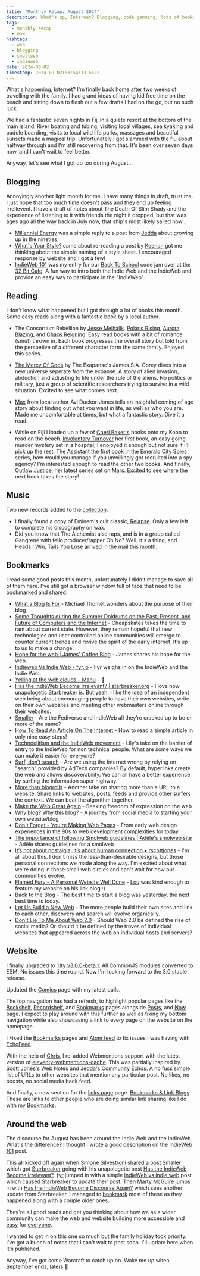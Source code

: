 ```yaml
---
title: "Monthly Recap: August 2024"
description: What's up, Internet? Blogging, code jamming, lots of books read, new records, a stack of bookmarks, and IndieWeb discourse? Whaaat? Check out how August went for me.
tags:
  - monthly recap
  - now
hashtags:
  - web
  - blogging
  - smallweb
  - indieweb
date: 2024-09-02
timestamp: 2024-09-02T03:54:13.552Z
---
```


What's happening, Internet? I'm finally back home after two weeks of travelling with the family. I had grand ideas of having kid free time on the beach and sitting down to flesh out a few drafts I had on the go, but no such luck.

We had a fantastic seven nights in Fiji in a quiete resort at the bottom of the main island. River boating and tubing, visiting local villages, sea kyaking and paddle boarding, visits to local wild life parks, massages and beautiful sunsets made a magical trip. Unfortunately I got slammed with the flu about halfway through and I'm still recovering from that. It's been over seven days now, and I can't wait to feel better.

Anyway, let's see what I got up too during August...

## Blogging

Annoyingly another light month for me. I have many things in draft, trust me. I just hope that too much time doesn't pass and they end up feeling irrellevent. I have a draft of notes about The Death Of Slim Shady and the experience of listening to it with friends the night it dropped, but that was ages ago all the way back in July now, that ship's most likely sailed now...

- [Millennial Energy](/posts/millennial-energy/) was a simple reply to a post from [Jedda](https://jeddacp.com/) about growing up in the nineties.
- [What's Your Style?](/posts/whats-your-style/) came about re-reading a post by [Keenan](https://gkeenan.co/) got me thinking about the simple naming of a style sheet. I encouraged response by website and I got a few!
- [IndieWeb 101](/posts/indieweb-101/) was my entry for our [Back To School](https://32bit.cafe/~xandra/events/codejam5/) code jam over at the [32 Bit Cafe](https://32bit.cafe/). A fun way to intro both the Indie Web and the IndieWeb and provide an easy way to participate in the "IndieWeb".

## Reading

I don't know what happened but I got through a lot of books this month. Some easy reads along with a fantastic book by a local author.

- The Consortium Rebellion by [Jesse Meihalik](https://www.jessiemihalik.com/). [Polaris Rising](https://www.jessiemihalik.com/book/polaris-rising/), [Aurora Blazing](https://www.jessiemihalik.com/book/aurora-blazing/), and [Chaos Reigning](https://www.jessiemihalik.com/book/chaos-reigning/). Easy read books with a bit of romance (smut) thrown in. Each book progresses the overall story but told from the perspetive of a different character form the same family. Enjoyed this series.

- [The Mercy Of Gods](https://www.jamessacorey.com/books/the-mercy-of-gods/) by The Exapanse's James S.A. Corey dives into a new universe seperate from the expanse. A story of alien invasion, abduction and adjusting to life under the rule of the aliens. No politics or military, just a group of scientific researchers trying to survive in a wild situation. Excited to see what comes next.

- [Max](https://bookhub.co.nz/p/max-2695301) from local author Avi Duckor-Jones tells an insightful coming of age story about finding out what you want in life, as well as who you are. Made me uncomfortable at times, but what a fantastic story. Give it a read.

- While on Fiji I loaded up a few of [Cheri Baker's](https://cheribaker.com/) books onto my Kobo to read on the beach. [Involuntary Turnover](https://cheribaker.com/products/involuntary-turnover) her first book, an easy going murder mystery set in a hospital, I enojoyed it enough but not sure if I'll pick up the rest. [The Assistant](https://cheribaker.com/products/the-assistant) the first book in the Emerald City Spies series, how would you manage if you unwillingly got recruited into a spy agency? I'm interested enough to read the other two books. And finally, [Outlaw Justice](https://cheribaker.com/products/outlaw-justice), her latest series set on Mars. Excited to see where the next book takes the story!

## Music

Two new records added to the [collection](/recordshelf/).

- I finally found a copy of Eminem's cult classic, [Relapse](/recordshelf/#relapse). Only a few left to complete his discography on wax.
- Did you know that The Alchemist also raps, and is in a group called Gangrene with fello producer/rapper Oh No? Well, it's a thing, and [Heads I Win, Tails You Lose](/recordshelf/#heads-i-win-tails-you-lose) arrived in the mail this month.

## Bookmarks

I read some good posts this month, unfortunately I didn't manage to save all of them here. I've still got a browser window full of tabs that need to be bookmarked and shared.

- [What a Blog Is For](https://michaelthomet.com/2024/07/11/what-a-blog-is-for/) - Michael Thomét wonders about the purpose of their blog
- [Some Thoughts during the Summer Doldrums on the Past, Present, and Future of Computers and the Internet](https://cheapskatesguide.org/articles/summer-doldrums.html) - Cheapskates takes the time to rant about current state. However, they remain hopeful that new technologies and user controlled online communities will emerge to counter current trends and revive the spirit of the early internet. It’s up to us to make a change.
- [Hope for the web | James' Coffee Blog](https://jamesg.blog/2024/08/29/hope-for-the-web/) - James shares his hope for the web.
- [Indieweb Vs Indie Web - fyr.io](https://fyr.io/post/indieweb_vs_indie_web) - Fyr weighs in on the IndieWeb and the Indie Web.
- [Yelling at the web clouds – Manu](https://manuelmoreale.com/yelling-at-the-web-clouds) - 🤯
- [Has the IndieWeb Become Irrelevant? | starbreaker.org](https://starbreaker.org/blog/tech/has-indieweb-become-irrelevant/index.html) - I love how unapologetic Starbreaker is. But yeah, I like the idea of an independent web being about encouraging people to have their own websites, write on their own websites and meeting other webmasters online through their websites.
- [Smaller](https://minutestomidnight.co.uk/blog/smaller/) - Are the Fediverse and IndieWeb all they’re cracked up to be or more of the same?
- [How To Read An Article On The Internet](https://www.marginalia.nu/log/95_how_to_read/) - How to read a simple article in only nine easy steps!
- [Technoelitism and the IndieWeb movement](https://lilymara.xyz/posts/2024-technoelitism/) - Lily's take on the barrier of entry to the IndieWeb for non technical people. What are some ways we can make it easier for everyone?
- [Surf, don’t search](https://roblog.nl/blog/surf-dont-search) - Are we using the Internet wrong by relying on "search" provided by AdTech companies? By default, hyperlinks create the web and allows discoverability. We can all have a better experience by surfing the information super highway.
- [More than blogrolls](https://sebastiandedeyne.com/more-than-blogrolls) - Another take on sharing more than a URL to a website. Share links to websites, posts, feeds and provide other surfers the context. We can beat the algorithm together.
- [Make the Web Great Again](https://koshka.love/mwwwga.html) - Seeking freedom of expression on the web
- [Why blog? Why this blog?](https://samjc.me/2024/08/02/why-blog-why.html) - A journey from social media to starting your own website/blog
- [Don't Forget - You're Making Web Pages](https://mikesusz.dev/blog/dont-forget/) - From early web design experiences in the 90s to web development complexities for today
- [The importance of following Smolweb guidelines | Adële's smolweb site](https://adele.pages.casa/md/blog/the-importance-of-following-smolweb-guidelines.md) - Adële shares guidelines for a smolweb
- [It’s not about nostalgia, it’s about human connection • rscottjones](https://rscottjones.com/its-not-about-nostalgia-its-about-human-connection/) - I'm all about this. I don't miss the less-than-desirable designs, but those personal connections we made along the way. I'm excited about what we're doing in these small web circles and can't wait for how our communities evolve.
- [Flamed Fury - A Personal Website Well Done](https://linkage.lol/flamed-fury-a-personal-website-well-done/) - [Lou](https://louplummer.lol/) was kind enough to feature my website on his link blog :)
- [Back to the Blog](https://dancohen.org/2018/03/21/back-to-the-blog/) - The best time to start a blog was yesterday, the next best time is today.
- [Let Us Build a New Web](https://ramblinggit.com/2018/09/13/let-us-build.html) - The more people build their own sites and link to each other, discovery and search will evolve organically.
- [Don't Lie To Me About Web 2.0](https://accordion-druid.tumblr.com/post/685175656750972928/dont-lie-to-me-about-web-20) - Should Web 2.0 be defined the rise of social media? Or should it be defined by the troves of individual websites that appeared across the web on individual hosts and servers?

## Website

I finally upgraded to [11ty v3.0.0-beta.1](https://www.11ty.dev/blog/three-point-oh-beta-one/). All CommonJS modules converted to ESM. No issues this time round. Now I'm looking forward to the 3.0 stable release.

Updated the [Comics](/comics/) page with my latest pulls.

The top navigation has had a refresh, to highlight popular pages like the [Bookshelf](/bookshelf/), [Recordshelf](/recordshelf/), and [Bookmarks](/bookmarks/) pages alongside [Posts](/posts/), and [Now](/now/) page. I expect to play around with this further as well as fixing my bottom navigation while also showcasing a link to every page on the website on the homepage.

I Fixed the [Bookmarks](/bookmarks/) pages and [Atom feed](/bookmarks-feed.xml) to fix issues I was having with [EchoFeed](https://echofeed.app).

With the help of [Chris](https://chrisburnell.com/), I re-added Webmentions support with the latest version of [eleventy-webmentions-cache](https://chrisburnell.com/eleventy-cache-webmentions/). This was partially inspired by [Scott Jones's Web Notes](https://rscottjones.com/webnotes/) and [Jedda's Community Echos](https://notes.jeddacp.com/implementing-community-echoes/). A no fuss simple list of URLs to other websites that mention any particular post. No likes, no boosts, no social media back feed.

And finally, a new section for the [links page](/links/) page. [Bookmarks & Link Blogs](/links/#linkblogs). These are links to other people who are doing similar link sharing like I do with my [Bookmarks](/bookmarks).

## Around the web

The discourse for August has been around the Indie Web and the IndieWeb. What's the difference? I thought I wrote a good description on the [IndieWeb 101](/posts/indieweb-101/) post.

This all kicked off again when [Simone Silvestroni](https://minutestomidnight.co.uk/) shared a post [Smaller](https://minutestomidnight.co.uk/blog/smaller/) which got [Starbreaker](https://starbreaker.org/blog/tech/has-indieweb-become-irrelevant/index.html) going with his unapologetic post [Has the IndieWeb Become Irrelevant?](https://starbreaker.org/blog/tech/has-indieweb-become-irrelevant/index.html). [fyr](https://fyr.io/) jumped in with a simple [IndieWeb vs indie web](https://fyr.io/post/indieweb_vs_indie_web) post which caused Starbreaker to update their post. Then [Marty McGuire](https://martymcgui.re/) jumps in with [Has the IndieWeb Become Discourse Again?](https://martymcgui.re/2024/08/29/141602/) which sees another update from Starbreaker. I managed to [bookmark](/bookmarks) most of these as they happened along with a couple older ones.

They're all good reads and get you thinking about how we as a wider community can make the web and website building more accessible and [easy](/posts/making-websites-should-be-easy/) for [everyone](/posts/an-easy-web/).

I wanted to get in on this one so much but the family holiday took priority. I've got a bunch of notes that I can't wait to post soon. I'll update here when it's published.

Anyway, I've got some Warcraft to catch up on. Wake me up when September ends, laters 👋